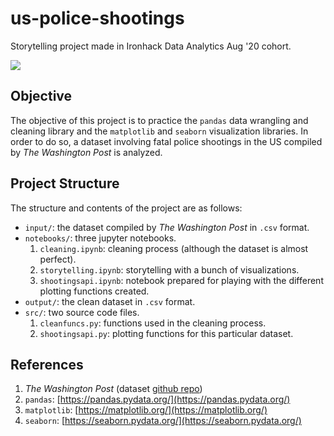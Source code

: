 # us-police-shootings
Storytelling project made in Ironhack Data Analytics Aug '20 cohort.

![](https://i.insider.com/502945c56bb3f7c466000000?width=600&format=jpeg&auto=webp)

## Objective
The objective of this project is to practice the `pandas` data wrangling and cleaning library and the `matplotlib` and `seaborn` visualization libraries. In order to do so, a dataset involving fatal police shootings in the US compiled by *The Washington Post* is analyzed.

## Project Structure
The structure and contents of the project are as follows:
- `input/`: the dataset compiled by *The Washington Post* in `.csv` format.
- `notebooks/`: three jupyter notebooks.
  1. `cleaning.ipynb`: cleaning process (although the dataset is almost perfect).
  2. `storytelling.ipynb`: storytelling with a bunch of visualizations.
  3. `shootingsapi.ipynb`: notebook prepared for playing with the different plotting functions created.
- `output/`: the clean dataset in `.csv` format.
- `src/`: two source code files.
  1. `cleanfuncs.py`: functions used in the cleaning process.
  2. `shootingsapi.py`: plotting functions for this particular dataset.

## References
1. *The Washington Post* (dataset [github repo](https://github.com/washingtonpost/data-police-shootings))
2. `pandas`: [https://pandas.pydata.org/](https://pandas.pydata.org/)
3. `matplotlib`: [https://matplotlib.org/](https://matplotlib.org/)
4. `seaborn`: [https://seaborn.pydata.org/](https://seaborn.pydata.org/)
